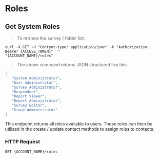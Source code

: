 # Roles

## Get System Roles


> To retrieve the survey / folder list: 

```shell
curl -X GET -H "Content-type: application/json" -H "Authorization: Bearer {ACCESS_TOKEN}"  ^
"{ACCOUNT_NAME}/roles"
```

> The above command returns JSON structured like this:

```json
[  
   "System Administrator",
   "User Administrator",
   "Survey Administrator",
   "Respondent",
   "Report Viewer",
   "Report Administrator",
   "Survey Editor",
   "Group Administrator"
]
```

This endpoint returns all roles available to users. These roles can then be utilized in the create / update contact methods to assign roles to contacts.

### HTTP Request

`GET {ACCOUNT_NAME}/roles`


